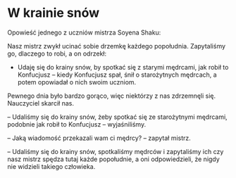 # W krainie snów

Opowieść jednego z uczniów mistrza Soyena Shaku:

Nasz mistrz zwykł ucinać sobie drzemkę każdego popołudnia. Zapytaliśmy go, dlaczego to robi, a on odrzekł:

- Udaję się do krainy snów, by spotkać się z starymi mędrcami, jak robił to Konfucjusz – kiedy Konfucjusz spał, śnił o starożytnych mędrcach, a potem opowiadał o nich swoim uczniom.

Pewnego dnia było bardzo gorąco, więc niektórzy z nas zdrzemnęli się. Nauczyciel skarcił nas.

– Udaliśmy się do krainy snów, żeby spotkać się ze starożytnymi mędrcami, podobnie jak robił to Konfucjusz – wyjaśniliśmy.

– Jaką wiadomość przekazali wam ci mędrcy? – zapytał mistrz.

– Udaliśmy się do krainy snów, spotkaliśmy mędrców i zapytaliśmy ich czy nasz mistrz spędza tutaj każde popołudnie, a oni odpowiedzieli, że nigdy nie widzieli takiego człowieka.

